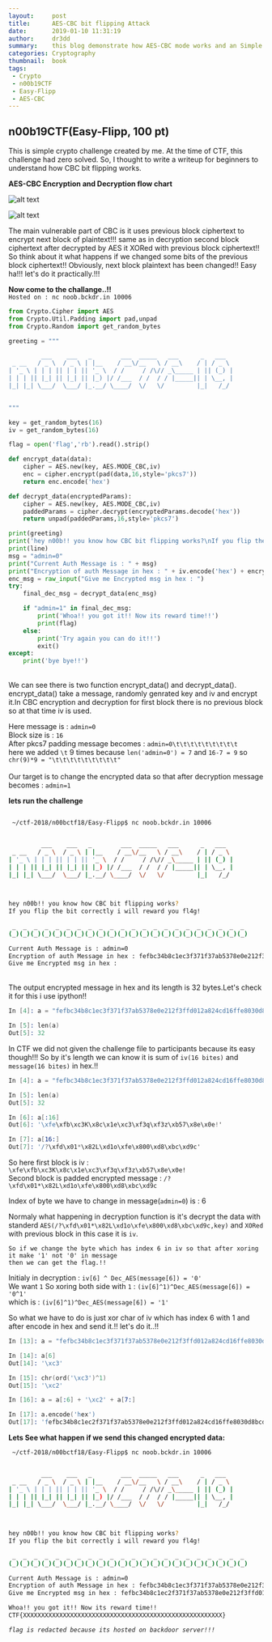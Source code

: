 ```yaml
---
layout:     post
title:      AES-CBC bit flipping Attack
date:       2019-01-10 11:31:19
author:     dr3dd
summary:    this blog demonstrate how AES-CBC mode works and an Simple bit flipping Attack.
categories: Cryptography
thumbnail:  book
tags:
 - Crypto
 - n00b19CTF
 - Easy-Flipp
 - AES-CBC
---
```


<h2>n00b19CTF(Easy-Flipp, 100 pt)</h2>

This is simple crypto challenge created by me. At the time of CTF, this challenge had zero solved. So, I thought to write a writeup for beginners to understand how CBC bit flipping works.

**AES-CBC Encryption and Decryption flow chart**


![alt text](/favicon/902px-CBC_encryption.svg.jpg)


![alt text](/favicon/902px-CBC_decryption.svg.jpg)

The main vulnerable part of CBC is it uses previous block ciphertext to encrypt next block of plaintext!!! same as in decryption second block ciphertext after decrypted by AES it XORed with previous block ciphertext!! So think about it what happens if we changed some bits of the previous block ciphertext!! Obviously, next block plaintext has been changed!! Easy ha!!! let's do it practically.!!!

**Now come to the challange..!!**<br>
`Hosted on : nc noob.bckdr.in 10006`

```python
from Crypto.Cipher import AES
from Crypto.Util.Padding import pad,unpad
from Crypto.Random import get_random_bytes

greeting = """

         ___    ___   _        ___  _____   ___      _   ___  
 _ __   / _ \  / _ \ | |__    / __\/__   \ / __\    / | / _ \ 
| '_ \ | | | || | | || '_ \  / /     / /\// _\_____ | || (_) |
| | | || |_| || |_| || |_) |/ /___  / /  / / |_____|| | \__, |
|_| |_| \___/  \___/ |_.__/ \____/  \/   \/         |_|   /_/ 
                                                              

"""

key = get_random_bytes(16)
iv = get_random_bytes(16)

flag = open('flag','rb').read().strip()

def encrypt_data(data):
    cipher = AES.new(key, AES.MODE_CBC,iv)
    enc = cipher.encrypt(pad(data,16,style='pkcs7'))
    return enc.encode('hex')

def decrypt_data(encryptedParams):
    cipher = AES.new(key, AES.MODE_CBC,iv)
    paddedParams = cipher.decrypt(encryptedParams.decode('hex'))
    return unpad(paddedParams,16,style='pkcs7')

print(greeting)
print('hey n00b!! you know how CBC bit flipping works?\nIf you flip the bit correctly i will reward you fl4g!')
print(line)
msg = "admin=0"
print("Current Auth Message is : " + msg)
print("Encryption of auth Message in hex : " + iv.encode('hex') + encrypt_data(msg))
enc_msg = raw_input("Give me Encrypted msg in hex : ")
try:
    final_dec_msg = decrypt_data(enc_msg)

    if "admin=1" in final_dec_msg:
        print('Whoa!! you got it!! Now its reward time!!')
        print(flag)
    else:
        print('Try again you can do it!!')
        exit()
except:
    print('bye bye!!')
```

<br>
We can see there is two function encrypt_data() and decrypt_data(). encrypt_data() take a message, randomly genrated key and iv and encrypt it.In CBC encryption and decryption for first block there is no previous block so at that time iv is used.
<br>

Here message is :  `admin=0`<br>
Block size is   :  `16`<br>
After pkcs7 padding message becomes : `admin=0\t\t\t\t\t\t\t\t\t`<br> here we added `\t` 9 times because `len('admin=0') = 7` 
and `16-7 = 9` so `chr(9)*9 = "\t\t\t\t\t\t\t\t\t"`<br><br>
Our target is to change the encrypted data so that after decryption message becomes : `admin=1`

**lets run the challenge**

```sh

 ~/ctf-2018/n00bctf18/Easy-Flipp$ nc noob.bckdr.in 10006  


         ___    ___   _        ___  _____   ___      _   ___  
 _ __   / _ \  / _ \ | |__    / __\/__   \ / __\    / | / _ \ 
| '_ \ | | | || | | || '_ \  / /     / /\// _\_____ | || (_) |
| | | || |_| || |_| || |_) |/ /___  / /  / / |_____|| | \__, |
|_| |_| \___/  \___/ |_.__/ \____/  \/   \/         |_|   /_/ 
                                                              


hey n00b!! you know how CBC bit flipping works?
If you flip the bit correctly i will reward you fl4g!
                                                                                                            
 _  _  _  _  _  _  _  _  _  _  _  _  _  _  _  _  _  _  _  _  _  _ 
(_)(_)(_)(_)(_)(_)(_)(_)(_)(_)(_)(_)(_)(_)(_)(_)(_)(_)(_)(_)(_)(_)

Current Auth Message is : admin=0
Encryption of auth Message in hex : fefbc34b8c1ec3f371f37ab5378e0e212f3ffd012a824cd16ffe8030d8bcd963
Give me Encrypted msg in hex : 
```
<br>
The output encrypted message in hex and its length is 32 bytes.Let's check it for this i use ipython!!

```s
In [4]: a = "fefbc34b8c1ec3f371f37ab5378e0e212f3ffd012a824cd16ffe8030d8bcd963".decode('hex')

In [5]: len(a)
Out[5]: 32

```

In CTF we did not given the challenge file to participants because its easy though!!!
So by it's length we can know it is sum of `iv(16 bites)` and `message(16 bites)` in hex.!!

```s
In [4]: a = "fefbc34b8c1ec3f371f37ab5378e0e212f3ffd012a824cd16ffe8030d8bcd963".decode('hex')

In [5]: len(a)
Out[5]: 32

In [6]: a[:16]
Out[6]: '\xfe\xfb\xc3K\x8c\x1e\xc3\xf3q\xf3z\xb57\x8e\x0e!'

In [7]: a[16:]
Out[7]: '/?\xfd\x01*\x82L\xd1o\xfe\x800\xd8\xbc\xd9c'
```


So here first block is iv : `\xfe\xfb\xc3K\x8c\x1e\xc3\xf3q\xf3z\xb57\x8e\x0e!`<br>
Second block is padded encrypted message : `/?\xfd\x01*\x82L\xd1o\xfe\x800\xd8\xbc\xd9c`

Index of byte we have to change in message(`admin=0`) is : 6<br>

Normaly what happening in decryption function is it's decrypt the data with standerd 
`AES(/?\xfd\x01*\x82L\xd1o\xfe\x800\xd8\xbc\xd9c,key)` and `XORed` with previous block in this case it is `iv`.

`So if we change the byte which has index 6 in iv so that after xoring it make '1' not '0' in message`<br> 
`then we can get the flag.!!`

Initialy in decryption : `iv[6] ^ Dec_AES(message[6]) = '0'`<br>
We want `1` So xoring both side with `1` : `(iv[6]^1)^Dec_AES(message[6]) = '0^1'`<br>
which is :  `(iv[6]^1)^Dec_AES(message[6]) = '1'`

So what we have to do is just xor char of iv which has index 6 with 1 and after encode in hex and send it.!! let's do it..!!

```s
In [13]: a = "fefbc34b8c1ec3f371f37ab5378e0e212f3ffd012a824cd16ffe8030d8bcd963".decode('hex')

In [14]: a[6]
Out[14]: '\xc3'

In [15]: chr(ord('\xc3')^1)
Out[15]: '\xc2'

In [16]: a = a[:6] + '\xc2' + a[7:]

In [17]: a.encode('hex')
Out[17]: 'fefbc34b8c1ec2f371f37ab5378e0e212f3ffd012a824cd16ffe8030d8bcd963'

```
**Lets See what happen if we send this changed encrypted data:**

```sh
 ~/ctf-2018/n00bctf18/Easy-Flipp$ nc noob.bckdr.in 10006  


         ___    ___   _        ___  _____   ___      _   ___  
 _ __   / _ \  / _ \ | |__    / __\/__   \ / __\    / | / _ \ 
| '_ \ | | | || | | || '_ \  / /     / /\// _\_____ | || (_) |
| | | || |_| || |_| || |_) |/ /___  / /  / / |_____|| | \__, |
|_| |_| \___/  \___/ |_.__/ \____/  \/   \/         |_|   /_/ 
                                                              


hey n00b!! you know how CBC bit flipping works?
If you flip the bit correctly i will reward you fl4g!
                                                                                                            
 _  _  _  _  _  _  _  _  _  _  _  _  _  _  _  _  _  _  _  _  _  _ 
(_)(_)(_)(_)(_)(_)(_)(_)(_)(_)(_)(_)(_)(_)(_)(_)(_)(_)(_)(_)(_)(_)

Current Auth Message is : admin=0
Encryption of auth Message in hex : fefbc34b8c1ec3f371f37ab5378e0e212f3ffd012a824cd16ffe8030d8bcd963
Give me Encrypted msg in hex : fefbc34b8c1ec2f371f37ab5378e0e212f3ffd012a824cd16ffe8030d8bcd963

Whoa!! you got it!! Now its reward time!!
CTF{XXXXXXXXXXXXXXXXXXXXXXXXXXXXXXXXXXXXXXXXXXXXXXXXXXXXXXX}

```

*`flag is redacted because its hosted on backdoor server!!!`*